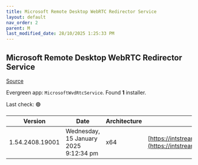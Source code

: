 ```yaml
---
title: Microsoft Remote Desktop WebRTC Redirector Service
layout: default
nav_order: 2
parent: M
last_modified_date: 28/10/2025 1:25:33 PM
---
```


## Microsoft Remote Desktop WebRTC Redirector Service

[Source](https://docs.microsoft.com/en-us/azure/virtual-desktop/teams-on-avd)

Evergreen app: `MicrosoftWvdRtcService`. Found **1** installer.

Last check: 🟢

| Version         | Date                                  | Architecture | URI                                                                                                                                                                                                        |
| --------------- | ------------------------------------- | ------------ | ---------------------------------------------------------------------------------------------------------------------------------------------------------------------------------------------------------- |
| 1.54.2408.19001 | Wednesday, 15 January 2025 9:12:34 pm | x64          | [https://intstreamreleases.z22.web.core.windows.net/MsRdcWebRTCSvc_HostSetup_1.54.2408.19001_x64.msi](https://intstreamreleases.z22.web.core.windows.net/MsRdcWebRTCSvc_HostSetup_1.54.2408.19001_x64.msi) |
